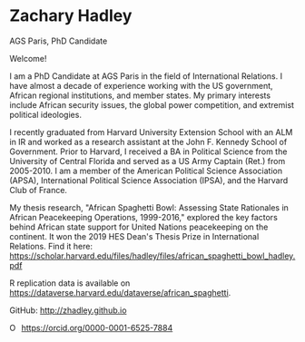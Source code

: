 # Zachary Hadley

AGS Paris, PhD Candidate

Welcome!

I am a PhD Candidate at AGS Paris in the field of International Relations. I have almost a decade of experience working with the US government, African regional institutions, and member states.  My primary interests include African security issues, the global power competition, and extremist political ideologies. 

I recently graduated from Harvard University Extension School with an ALM in IR and worked as a research assistant at the John F. Kennedy School of Government. Prior to Harvard, I received a BA in Political Science from the University of Central Florida and served as a US Army Captain (Ret.) from 2005-2010. I am a member of the American Political Science Association (APSA), International Political Science Association (IPSA), and the Harvard Club of France.  

My thesis research, "African Spaghetti Bowl: Assessing State Rationales in African Peacekeeping Operations, 1999-2016," explored the key factors behind African state support for United Nations peacekeeping on the continent. It won the 2019 HES Dean's Thesis Prize in International Relations. Find it here: https://scholar.harvard.edu/files/hadley/files/african_spaghetti_bowl_hadley.pdf

R replication data is available on https://dataverse.harvard.edu/dataverse/african_spaghetti.

GitHub: http://zhadley.github.io

<div itemscope itemtype="https://schema.org/Person"><a itemprop="sameAs" content="https://orcid.org/0000-0001-6525-7884" href="https://orcid.org/0000-0001-6525-7884" target="orcid.widget" rel="me noopener noreferrer" style="vertical-align:top;"><img src="https://orcid.org/sites/default/files/images/orcid_16x16.png" style="width:1em;margin-right:.5em;" alt="ORCID iD icon">https://orcid.org/0000-0001-6525-7884</a></div>
